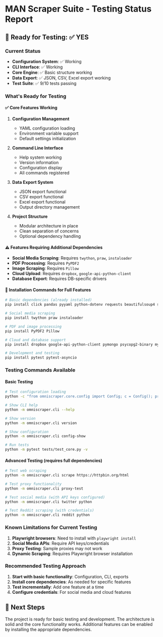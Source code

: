 # MAN Scraper Suite - Testing Status Report

## 🎯 Ready for Testing: ✅ YES

### Current Status
- **Configuration System**: ✅ Working
- **CLI Interface**: ✅ Working
- **Core Engine**: ✅ Basic structure working
- **Data Export**: ✅ JSON, CSV, Excel export working
- **Test Suite**: ✅ 9/10 tests passing

### What's Ready for Testing

#### ✅ Core Features Working
1. **Configuration Management**
   - YAML configuration loading
   - Environment variable support
   - Default settings initialization

2. **Command Line Interface**
   - Help system working
   - Version information
   - Configuration display
   - All commands registered

3. **Data Export System**
   - JSON export functional
   - CSV export functional  
   - Excel export functional
   - Output directory management

4. **Project Structure**
   - Modular architecture in place
   - Clean separation of concerns
   - Optional dependency handling

#### ⚠️ Features Requiring Additional Dependencies
- **Social Media Scraping**: Requires `twython`, `praw`, `instaloader`
- **PDF Processing**: Requires `PyPDF2`
- **Image Scraping**: Requires `Pillow`
- **Cloud Upload**: Requires `dropbox`, `google-api-python-client`
- **Database Export**: Requires DB-specific drivers

#### 🔧 Installation Commands for Full Features
```bash
# Basic dependencies (already installed)
pip install click pandas pyyaml python-dotenv requests beautifulsoup4 scrapy playwright openpyxl PySocks

# Social media scraping
pip install twython praw instaloader

# PDF and image processing
pip install PyPDF2 Pillow

# Cloud and database support
pip install dropbox google-api-python-client pymongo psycopg2-binary mysql-connector-python

# Development and testing
pip install pytest pytest-asyncio
```

### Testing Commands Available

#### Basic Testing
```bash
# Test configuration loading
python -c "from omniscraper.core.config import Config; c = Config(); print('Config OK')"

# Show CLI help
python -m omniscraper.cli --help

# Show version
python -m omniscraper.cli version

# Show configuration
python -m omniscraper.cli config-show

# Run tests
python -m pytest tests/test_core.py -v
```

#### Advanced Testing (requires full dependencies)
```bash
# Test web scraping
python -m omniscraper.cli scrape https://httpbin.org/html

# Test proxy functionality
python -m omniscraper.cli proxy-test

# Test social media (with API keys configured)
python -m omniscraper.cli twitter python

# Test Reddit scraping (with credentials)
python -m omniscraper.cli reddit python
```

### Known Limitations for Current Testing
1. **Playwright browsers**: Need to install with `playwright install`
2. **Social Media APIs**: Require API keys/credentials
3. **Proxy Testing**: Sample proxies may not work
4. **Dynamic Scraping**: Requires Playwright browser installation

### Recommended Testing Approach
1. **Start with basic functionality**: Configuration, CLI, exports
2. **Install core dependencies**: As needed for specific features
3. **Test incrementally**: Add one feature at a time
4. **Configure credentials**: For social media and cloud features

## 🚀 Next Steps
The project is ready for basic testing and development. The architecture is solid and the core functionality works. Additional features can be enabled by installing the appropriate dependencies.
